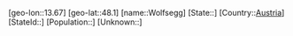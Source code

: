 ﻿---
location: [48.1,13.67]
type: City
tags:
- geo/City


SpocWebEntityId: 35686
isDeleted: false
confidential: public

---
[geo-lon::13.67]
[geo-lat::48.1]
[name::Wolfsegg]
[State::]
[Country::[Austria](geo/Continent/Europe/Austria.md)]
[StateId::]
[Population::]
[Unknown::]

